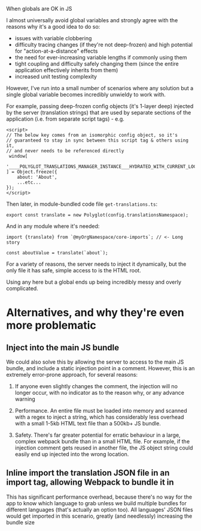 When globals are OK in JS

I almost universally avoid global variables and strongly agree with the reasons why it's a good idea to do so:
- issues with variable clobbering
- difficulty tracing changes (if they're not deep-frozen) and high potential for "action-at-a-distance" effects
- the need for ever-increasing variable lengths if commonly using them
- tight coupling and difficulty safely changing them (since the entire application effectively inherits from them)
- increased unit testing complexity
 
However, I've run into a small number of scenarios where any solution but a single global variable becomes incredibly unwieldy to work with.

For example, passing deep-frozen config objects (it's 1-layer deep) injected by the server (translation strings) that are used by separate sections of the application (i.e. from separate script tags) - e.g. 

    <script>
    // The below key comes from an isomorphic config object, so it's
    // guaranteed to stay in sync between this script tag & others using it,
    // and never needs to be referenced directly
     window[
        '____POLYGLOT_TRANSLATIONS_MANAGER_INSTANCE___HYDRATED_WITH_CURRENT_LOCALE_DATA____'
    ] = Object.freeze({
        about: 'About',
        ...etc...
    });
    </script>

Then later, in module-bundled code file `get-translations.ts`:
    
    export const translate = new Polyglot(config.translationsNamespace);

And in any module where it's needed:

    import {translate} from `@myOrgNamespace/core-imports`; // <- Long story

    const aboutValue = translate(`about`);

For a variety of reasons, the server needs to inject it dynamically, but the only file it has safe, simple access to is the HTML root.

Using any here but a global ends up being incredibly messy and overly complicated.

# Alternatives, and why they're even more problematic
## Inject into the main JS bundle
We could also solve this by allowing the server to access to the main JS bundle, and include a static injection point in a comment.
However, this is an extremely error-prone approach, for several reasons:

1) If anyone even slightly changes the comment, the injection will no longer occur, with no indicator as to the reason why, or any advance warning

2) Performance. An entire file must be loaded into memory and scanned with a regex to inject a string, which has considerably less overhead with a small 1-5kb HTML text file than a 500kb+ JS bundle. 

3) Safety. There's far greater potential for erratic behaviour in a large, complex webpack bundle than in a small HTML file. For example, if the injection comment gets reused in another file, the JS object string could easily end up injected into the wrong location.

## Inline import the translation JSON file in an import tag, allowing Webpack to bundle it in
This has significant performance overhead, because there's no way for the app to know which language to grab unless we build multiple bundles for different languages (that's actually an option too). All languages' JSON files would get imported in this scenario, greatly (and needlessly) increasing the bundle size

##
